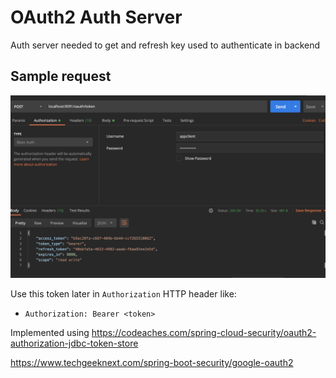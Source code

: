 # OAuth2 Auth Server
Auth server needed to get and refresh key used to authenticate in backend

## Sample request
![Sample request](images/sample_request.png)

Use this token later in `Authorization` HTTP header like:
* `Authorization: Bearer <token>`


Implemented using https://codeaches.com/spring-cloud-security/oauth2-authorization-jdbc-token-store

https://www.techgeeknext.com/spring-boot-security/google-oauth2
